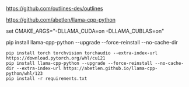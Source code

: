 
https://github.com/outlines-dev/outlines

https://github.com/abetlen/llama-cpp-python

set CMAKE_ARGS="-DLLAMA_CUDA=on -DLLAMA_CUBLAS=on"

pip install llama-cpp-python --upgrade --force-reinstall --no-cache-dir

```shell
pip install torch torchvision torchaudio --extra-index-url https://download.pytorch.org/whl/cu121
pip install llama-cpp-python --upgrade --force-reinstall --no-cache-dir --extra-index-url https://abetlen.github.io/llama-cpp-python/whl/123
pip install -r requirements.txt
```